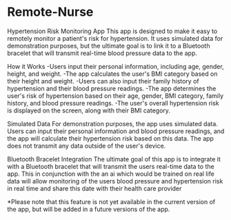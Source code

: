 # Remote-Nurse
Hypertension Risk Monitoring App
This app is designed to make it easy to remotely monitor a patient's risk for hypertension. It uses simulated data for demonstration purposes, but the ultimate goal is to link it to a Bluetooth bracelet that will transmit real-time blood pressure data to the app.

How it Works
-Users input their personal information, including age, gender, height, and weight.
-The app calculates the user's BMI category based on their height and weight.
-Users can also input their family history of hypertension and their blood pressure readings.
-The app determines the user's risk of hypertension based on their age, gender, BMI category, family history, and blood pressure readings.
-The user's overall hypertension risk is displayed on the screen, along with their BMI category.

Simulated Data
For demonstration purposes, the app uses simulated data. Users can input their personal information and blood pressure readings, and the app will calculate their hypertension risk based on this data. The app does not transmit any data outside of the user's device.

Bluetooth Bracelet Integration
The ultimate goal of this app is to integrate it with a Bluetooth bracelet that will transmit the users real-time data to the app. This in conjunction with the an ai which would be trained on real life data will allow monitoring of the users blood pressure and hypertension risk in real time and share this date with their health care provider


*Please note that this feature is not yet available in the current version of the app, but will be added in a future versions of the app.
